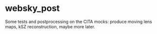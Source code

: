 # websky_post
Some tests and postprocessing on the CITA mocks: produce moving lens maps, kSZ reconstruction, maybe more later.
